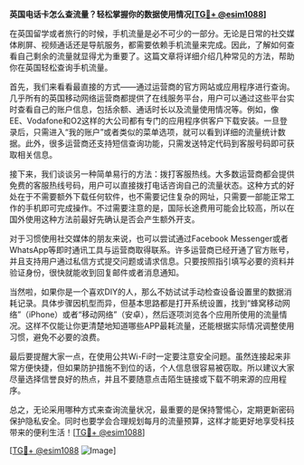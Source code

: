 **英国电话卡怎么查流量？轻松掌握你的数据使用情况[[TG💪+ @esim1088](https://t.me/s/esim1088)]**

在英国留学或者旅行的时候，手机流量是必不可少的一部分。无论是日常的社交媒体刷屏、视频通话还是导航服务，都需要依赖手机流量来完成。因此，了解如何查看自己剩余的流量就显得尤为重要了。这篇文章将详细介绍几种常见的方法，帮助你在英国轻松查询手机流量。

首先，我们来看看最直接的方式——通过运营商的官方网站或应用程序进行查询。几乎所有的英国移动网络运营商都提供了在线服务平台，用户可以通过这些平台实时查看自己的账户信息，包括余额、通话时长以及流量使用情况等。例如，像EE、Vodafone和O2这样的大公司都有专门的应用程序供客户下载安装。一旦登录后，只需进入“我的账户”或者类似的菜单选项，就可以看到详细的流量统计数据。此外，很多运营商还支持短信查询功能，只需发送特定代码到客服号码即可获取相关信息。

接下来，我们谈谈另一种简单易行的方法：拨打客服热线。大多数运营商都会提供免费的客服热线号码，用户可以直接拨打电话咨询自己的流量状态。这种方式的好处在于不需要额外下载任何软件，也不需要记住复杂的网址，只需要一部能正常工作的手机即可完成操作。不过需要注意的是，国际长途费用可能会比较高，所以在国外使用这种方法前最好先确认是否会产生额外开支。

对于习惯使用社交媒体的朋友来说，也可以尝试通过Facebook Messenger或者WhatsApp等即时通讯工具与运营商取得联系。许多运营商已经开通了官方账号，并且支持用户通过私信方式提交问题或请求信息。只要按照指引填写必要的资料并验证身份，很快就能收到回复邮件或者消息通知。

当然啦，如果你是一个喜欢DIY的人，那么不妨试试手动检查设备设置里的数据消耗记录。具体步骤因机型而异，但基本思路都是打开系统设置，找到“蜂窝移动网络”（iPhone）或者“移动网络”（安卓），然后逐项浏览各个应用所使用的流量情况。这样不仅能让你更清楚地知道哪些APP最耗流量，还能根据实际情况调整使用习惯，避免不必要的浪费。

最后要提醒大家一点，在使用公共Wi-Fi时一定要注意安全问题。虽然连接起来非常方便快捷，但如果防护措施不到位的话，个人信息很容易被窃取。所以建议大家尽量选择信誉良好的热点，并且不要随意点击陌生链接或下载不明来源的应用程序。

总之，无论采用哪种方式来查询流量状况，最重要的是保持警惕心，定期更新密码保护隐私安全。同时也要学会合理规划每月的流量预算，这样才能更好地享受科技带来的便利生活！[[TG💪+ @esim1088](https://t.me/s/esim1088)]

[[TG💪+ @esim1088](https://t.me/s/esim1088) ![Image](https://i.postimg.cc/4NQfJmqS/Snipaste-2025-05-13-00-14-12.png)]